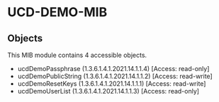 # UCD-DEMO-MIB

## Objects

This MIB module contains 4 accessible objects.

- ucdDemoPassphrase (1.3.6.1.4.1.2021.14.1.1.4) [Access: read-only]
- ucdDemoPublicString (1.3.6.1.4.1.2021.14.1.1.2) [Access: read-write]
- ucdDemoResetKeys (1.3.6.1.4.1.2021.14.1.1.1) [Access: read-write]
- ucdDemoUserList (1.3.6.1.4.1.2021.14.1.1.3) [Access: read-only]

